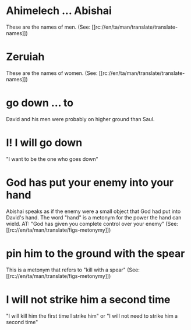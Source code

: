 # Ahimelech ... Abishai

These are the names of men. (See: [[rc://en/ta/man/translate/translate-names]])

# Zeruiah

These are the names of women. (See: [[rc://en/ta/man/translate/translate-names]])

# go down ... to

David and his men were probably on higher ground than Saul.

# I! I will go down

"I want to be the one who goes down"

# God has put your enemy into your hand

Abishai speaks as if the enemy were a small object that God had put into David's hand. The word "hand" is a metonym for the power the hand can wield. AT: "God has given you complete control over your enemy" (See: [[rc://en/ta/man/translate/figs-metonymy]])

# pin him to the ground with the spear

This is a metonym that refers to "kill with a spear" (See: [[rc://en/ta/man/translate/figs-metonymy]])

# I will not strike him a second time

"I will kill him the first time I strike him" or "I will not need to strike him a second time"